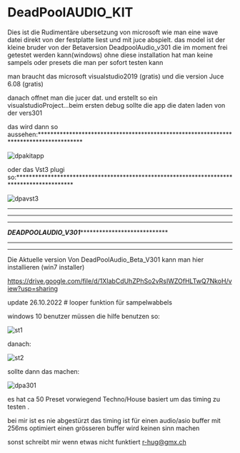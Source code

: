 # DeadPoolAUDIO_KIT

Dies ist die Rudimentäre ubersetzung von microsoft wie man eine wave datei direkt von der festplatte liest und mit juce abspielt.
das model ist der kleine bruder von der Betaversion DeadpoolAudio_v301 die im moment frei getestet werden kann(windows)
ohne diese installation hat man keine sampels oder presets die man per sofort testen kann





man braucht das microsoft visualstudio2019  (gratis)
und die version Juce 6.08                   (gratis)


danach offnet man die jucer dat. und erstellt so ein visualstudioProject...beim ersten debug sollte die app die daten laden von der vers301



das wird dann so aussehen:**************************************************************************************

![dpakitapp](https://user-images.githubusercontent.com/13609732/197397854-d38d3a56-75d4-446b-abe2-ec8c4cf71075.PNG)




oder das Vst3 plugi so:******************************************************************************************


![dpavst3](https://user-images.githubusercontent.com/13609732/197397875-84432c4b-3ea5-4644-b5be-3034e22324e1.PNG)




**********************************************************************************************************************
**********************************************************************************************************************
**********************************************************************************************************************
*************************************DEADPOOLAUDIO_V301*****************************************************************
**********************************************************************************************************************
***********************************************************************************************************************


Die Aktuelle version Von DeadPoolAudio_Beta_V301   kann man hier installieren  (win7 installer) 



https://drive.google.com/file/d/1XIabCdUhZPhSo2vRsIWZOfHLTwQ7NkoH/view?usp=sharing


update 26.10.2022       # looper funktion für sampelwabbels 

windows 10 benutzer müssen die hilfe benutzen so:


![st1](https://user-images.githubusercontent.com/13609732/197398460-632fc324-3831-4b68-90e2-e5c3e9060783.PNG)




danach:





![st2](https://user-images.githubusercontent.com/13609732/197398473-232e2627-7b2d-4b52-b3e0-edcf2ef4d764.PNG)







sollte dann das machen:







![dpa301](https://user-images.githubusercontent.com/13609732/197398510-573cea26-7fbf-490e-90f4-cd5c415c5d28.PNG)











es hat ca 50 Preset vorwiegend Techno/House basiert um das timing zu testen .


bei mir ist es nie abgestürzt das timing ist für einen audio/asio buffer mit 256ms optimiert einen grösseren buffer wird keinen sinn machen




sonst schreibt mir  wenn etwas nicht funktiert    r-hug@gmx.ch


